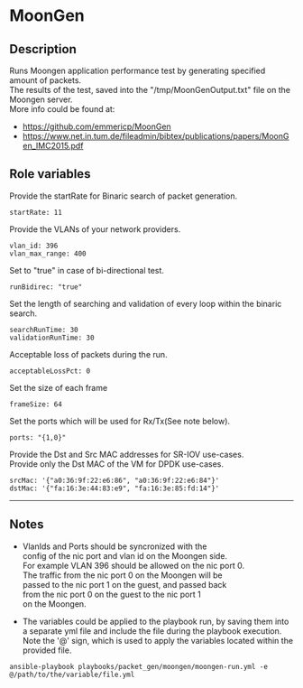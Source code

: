 # MoonGen

## Description
Runs Moongen application performance test by generating specified amount of packets.  
The results of the test, saved into the "/tmp/MoonGenOutput.txt" file on the Moongen server.  
More info could be found at:  
* https://github.com/emmericp/MoonGen
* https://www.net.in.tum.de/fileadmin/bibtex/publications/papers/MoonGen_IMC2015.pdf

## Role variables

Provide the startRate for Binaric search of packet generation.
```
startRate: 11
```

Provide the VLANs of your network providers.
```
vlan_id: 396
vlan_max_range: 400
```

Set to "true" in case of bi-directional test.
```
runBidirec: "true"
```

Set the length of searching and validation of every loop within the binaric search.
```
searchRunTime: 30
validationRunTime: 30
```

Acceptable loss of packets during the run.
```
acceptableLossPct: 0
```

Set the size of each frame
```
frameSize: 64
```

Set the ports which will be used for Rx/Tx(See note below).
```
ports: "{1,0}"
```

Provide the Dst and Src MAC addresses for SR-IOV use-cases.  
Provide only the Dst MAC of the VM for DPDK use-cases.  
```
srcMac: '{"a0:36:9f:22:e6:86", "a0:36:9f:22:e6:84"}'  
dstMac: '{"fa:16:3e:44:83:e9", "fa:16:3e:85:fd:14"}'
```

***
## Notes
* VlanIds and Ports should be syncronized with the  
  config of the nic port and vlan id on the Moongen side.  
  For example VLAN 396 should be allowed on the nic port 0.  
  The traffic from the nic port 0 on the Moongen will be  
  passed to the nic port 1 on the guest, and passed back  
  from the nic port 0 on the guest to the nic port 1  
  on the Moongen.  

* The variables could be applied to the playbook run, by saving them into a separate yml file and include the file during the playbook execution.  
  Note the '@' sign, which is used to apply the variables located within the provided file.

```
ansible-playbook playbooks/packet_gen/moongen/moongen-run.yml -e @/path/to/the/variable/file.yml
```
